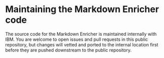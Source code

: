 <!--
# Copyright 2022, 2024 IBM Inc. All rights reserved
# SPDX-License-Identifier: Apache2.0
# Last updated: 2024-08-26
-->


# Maintaining the Markdown Enricher code


The source code for the Markdown Enricher is maintained internally with IBM. You are welcome to open issues and pull requests in this public repository, but changes will vetted and ported to the internal location first before they are pushed downstream to the public repository.



